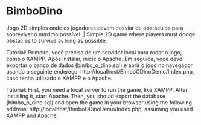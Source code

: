 # BimboDino
Jogo 2D simples onde os jogadores devem desviar de obstáculos para sobreviver o máximo possível. | Simple 2D game where players must dodge obstacles to survive as long as possible.

Tutorial: Primeiro, você precisa de um servidor local para rodar o jogo, como o XAMPP. Após instalar, inicie o Apache. Em seguida, você deve exportar o banco de dados (bimbo_o_dino.sql) e abrir o jogo no navegador usando o seguinte endereço: http://localhost/BimboODinoDemo/Index.php, caso tenha utilizado o XAMPP e o Apache.

Tutorial: First, you need a local server to run the game, like XAMPP. After installing it, start Apache. Then, you should export the database (bimbo_o_dino.sql) and open the game in your browser using the following address: http://localhost/BimboODinoDemo/Index.php, assuming you used XAMPP and Apache.

